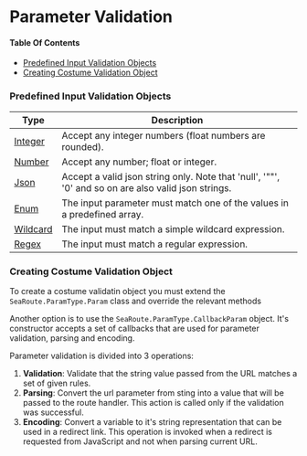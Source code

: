 # Parameter Validation 

#### Table Of Contents

  * [Predefined Input Validation Objects](#predefined-input-validation-objects)
  * [Creating Costume Validation Object](#creating-costume-validation-object)

### Predefined Input Validation Objects

| Type | Description |
| --- | --- |
| [Integer](./Parameters/Int.md)|Accept any integer numbers (float numbers are rounded). |
| [Number](./Parameters/Number.md)|Accept any number; float or integer. |
| [Json](./Parameters/Json.md)|Accept a valid json string only. Note that 'null', '""', '0' and so on are also valid json strings. | 
| [Enum](./Parameters/Enum.md)|The input parameter must match one of the values in a predefined array. |
| [Wildcard](./Parameters/Wild.md)|The input must match a simple wildcard expression. |
| [Regex](./Parameters/Regex.md)|The input must match a regular expression. |


### Creating Costume Validation Object

To create a costume validatin object you must extend the `SeaRoute.ParamType.Param` class and 
override the relevant methods

Another option is to use the `SeaRoute.ParamType.CallbackParam` object. It's constructor accepts 
a set of callbacks that are used for parameter validation, parsing and encoding.

Parameter validation is divided into 3 operations:
1. **Validation**: Validate that the string value passed from the URL matches a set of given rules.
2. **Parsing**: Convert the url parameter from sting into a value that will be passed to the route handler. 
This action is called only if the validation was successful.
3. **Encoding**: Convert a variable to it's string representation that can be used in a redirect link. 
This operation is invoked when a redirect is requested from JavaScript and not when parsing current URL.